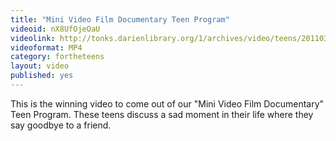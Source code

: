 ```yaml
---
title: "Mini Video Film Documentary Teen Program"
videoid: nX8UfOjeOaU
videolink: http://tonks.darienlibrary.org/1/archives/video/teens/20110328_teen_mini_documentary.mp4
videoformat: MP4
category: fortheteens
layout: video
published: yes
---
```


This is the winning video to come out of our "Mini Video Film Documentary" Teen Program. These teens discuss a sad moment in their life where they say goodbye to a friend.
